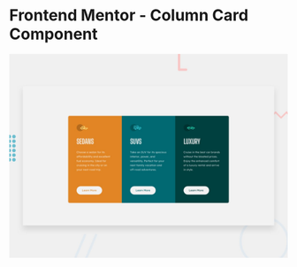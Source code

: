 # Frontend Mentor - Column Card Component

![Design preview for the 3 column card component coding challenge](./images/desktop-preview.jpg)